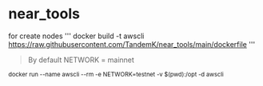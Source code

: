 # near_tools
for create nodes
'''
docker build -t awscli https://raw.githubusercontent.com/TandemK/near_tools/main/dockerfile
'''

> By default
> NETWORK = mainnet

<sub>docker run --name awscli --rm -e NETWORK=testnet -v $(pwd):/opt -d awscli</sub>
